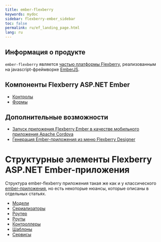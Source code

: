 ```yaml
---
title: ember-flexberry
keywords: mydoc
sidebar: flexberry-ember_sidebar
toc: false
permalink: ru/ef_landing_page.html
lang: ru
---
```


## Информация о продукте

`ember-flexberry` является [частью платформы Flexberry](http://flexberry.ru), реализованным на javascript-фреймворке [EmberJS](http://emberjs.com/).

## Компоненты Flexberry ASP.NET Ember

* [Контролы](ef_controls.html)
* [Формы](ef_forms.html)

## Дополнительные возможности

* [Запуск приложения Flexberry Ember в качестве мобильного приложения Apache Cordova](ef_cordova.html)
* [Генерация Ember-приложения из меню Flexberry Designer](ef_generator.html)


# Структурные элементы Flexberry ASP.NET Ember-приложения

Структура ember-flexberry приложения такая же как и у классического [ember-приложения](https://guides.emberjs.com/v2.0.0/getting-started/core-concepts/), но есть некоторые нюансы, которые описаны в отдельных статьях.

* [Модели](efd_model.html)
* [Сериализаторы](efd_serializer.html)
* [Роутер](ef_router.html)
* [Роуты](ef_route.html)
* [Контроллеры](ef_controller.html)
* [Шаблоны](ef_template.html)
* [Сервисы](ef_service.html)

